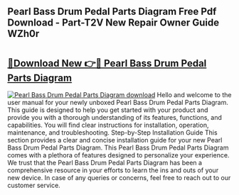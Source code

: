 ## Pearl Bass Drum Pedal Parts Diagram Free Pdf Download - Part-T2V New Repair Owner Guide WZh0r

# <h2><a href="http://dfigoio.blite.top/?on=Pearl+Bass+Drum+Pedal+Parts+Diagram">🔗Download New 👉🔴 Pearl Bass Drum Pedal Parts Diagram</a></h2>

[![Pearl Bass Drum Pedal Parts Diagram download](https://i.imgur.com/lujVjoI.png)](http://dfigoio.blite.top/?on=Pearl+Bass+Drum+Pedal+Parts+Diagram)
Hello and welcome to the user manual for your newly unboxed Pearl Bass Drum Pedal Parts Diagram. This guide is designed to help you get started with your product and provide you with a thorough understanding of its features, functions, and capabilities. You will find clear instructions for installation, operation, maintenance, and troubleshooting. Step-by-Step Installation Guide This section provides a clear and concise installation guide for your new Pearl Bass Drum Pedal Parts Diagram. This Pearl Bass Drum Pedal Parts Diagram comes with a plethora of features designed to personalize your experience. We trust that the Pearl Bass Drum Pedal Parts Diagram has been a comprehensive resource in your efforts to learn the ins and outs of your new device. In case of any queries or concerns, feel free to reach out to our customer service.
